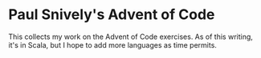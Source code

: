 # Paul Snively's Advent of Code

This collects my work on the Advent of Code exercises. As of this writing, it's in Scala, but I hope to add more
languages as time permits.

